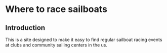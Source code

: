 # Where to race sailboats
## Introduction
This is a site designed to make it easy to find regular sailboat racing events at clubs and community sailing centers in the us. 